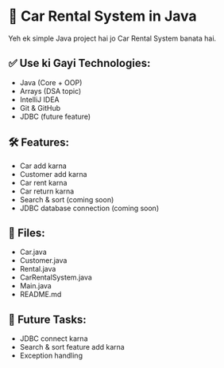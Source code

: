 # 🚗 Car Rental System in Java

Yeh ek simple Java project hai jo Car Rental System banata hai.

## ✅ Use ki Gayi Technologies:
- Java (Core + OOP)
- Arrays (DSA topic)
- IntelliJ IDEA
- Git & GitHub
- JDBC (future feature)

## 🛠️ Features:
- Car add karna
- Customer add karna
- Car rent karna
- Car return karna
- Search & sort (coming soon)
- JDBC database connection (coming soon)

## 📂 Files:
- Car.java
- Customer.java
- Rental.java
- CarRentalSystem.java
- Main.java
- README.md

## 📌 Future Tasks:
- JDBC connect karna
- Search & sort feature add karna
- Exception handling
